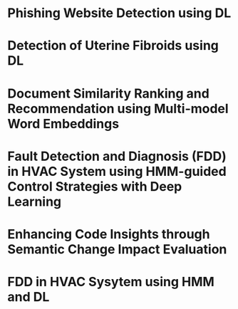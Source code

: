 # Phishing Website Detection using DL
# Detection of Uterine Fibroids using DL
# Document Similarity Ranking and Recommendation using Multi-model Word Embeddings
# Fault Detection and Diagnosis (FDD) in HVAC System using HMM-guided Control Strategies with Deep Learning
# Enhancing Code Insights through Semantic Change Impact Evaluation
# FDD in HVAC Sysytem using HMM and DL

